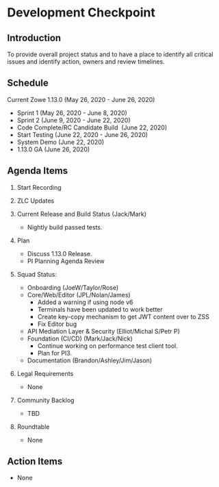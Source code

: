# Development Checkpoint

Introduction
------------
To provide overall project status and to have a place to identify all critical issues and identify action, owners and review timelines.

Schedule
--------

Current
Zowe 1.13.0 (May 26, 2020 - June 26, 2020)
- Sprint 1 (May 26, 2020 - June 8, 2020)
- Sprint 2 (June 9, 2020 - June 22, 2020)
- Code Complete/RC Candidate Build  (June 22, 2020)
- Start Testing (June 22, 2020 - June 26, 2020)
- System Demo (June 22, 2020)
- 1.13.0 GA (June 26, 2020)


Agenda Items
------------
1. Start Recording
2. ZLC Updates
3. Current Release and Build Status (Jack/Mark)
   - Nightly build passed tests.
4. Plan
     - Discuss 1.13.0 Release.
     - PI Planning Agenda Review
5. Squad Status:
    - Onboarding (JoeW/Taylor/Rose)
    - Core/Web/Editor (JPL/Nolan/James)
      - Added a warning if using node v6 
      - Terminals have been updated to work better 
      - Create key-copy mechanism to get JWT content over to ZSS
      - Fix Editor bug
    - API Mediation Layer & Security (Elliot/Michal S/Petr P)
    - Foundation (CI/CD) (Mark/Jack/Nick)
      - Continue working on performance test client tool.
      - Plan for PI3.
    - Documentation (Brandon/Ashley/Jim/Jason)

6. Legal Requirements
    - None

7. Community Backlog
    - TBD
8. Roundtable
    - None

Action Items
------------
- None
